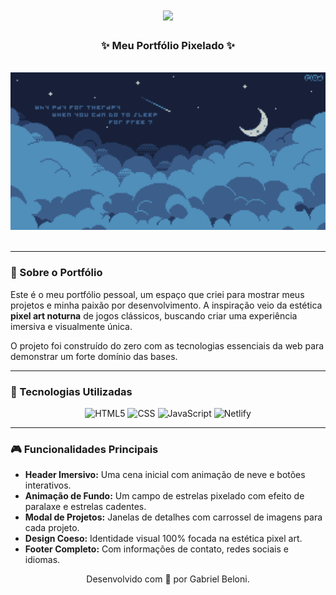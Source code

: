 <div align="center">

<h1 align="center">
  <img 
    src="https://readme-typing-svg.herokuapp.com/?font=Press+Start+2P&size=30&center=true&vCenter=true&width=500&height=70&duration=4000&lines=About+Me&color=58A6FF"
  />
</h1>

### ✨ **Meu Portfólio Pixelado** ✨

</div>

<br>

<div align="center">
  <img src="https://raw.githubusercontent.com/gabrielbeloni06/aboutMe/refs/heads/main/code/assets/img/night-sky.png" alt="Banner do Portfólio Pixel Art" width="800">
</div>

<br>

---

### 👾 Sobre o Portfólio

Este é o meu portfólio pessoal, um espaço que criei para mostrar meus projetos e minha paixão por desenvolvimento. A inspiração veio da estética **pixel art noturna** de jogos clássicos, buscando criar uma experiência imersiva e visualmente única.

O projeto foi construído do zero com as tecnologias essenciais da web para demonstrar um forte domínio das bases.

---

### 🚀 Tecnologias Utilizadas

<div align="center">
  
![HTML5](https://img.shields.io/badge/HTML-E34F26?style=for-the-badge&logo=html5&logoColor=white)
![CSS](https://img.shields.io/badge/CSS-1572B6?style=for-the-badge&logo=css3&logoColor=white)
![JavaScript](https://img.shields.io/badge/JavaScript-F7DF1E?style=for-the-badge&logo=javascript&logoColor=black)
![Netlify](https://img.shields.io/badge/Netlify-00C7B7?style=for-the-badge&logo=netlify&logoColor=white)

</div>

---

### 🎮 Funcionalidades Principais

* **Header Imersivo:** Uma cena inicial com animação de neve e botões interativos.
* **Animação de Fundo:** Um campo de estrelas pixelado com efeito de paralaxe e estrelas cadentes.
* **Modal de Projetos:** Janelas de detalhes com carrossel de imagens para cada projeto.
* **Design Coeso:** Identidade visual 100% focada na estética pixel art.
* **Footer Completo:** Com informações de contato, redes sociais e idiomas.

<p align="center">
  Desenvolvido com 💙 por Gabriel Beloni.
</p>
